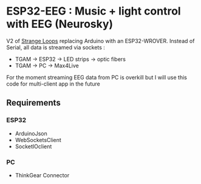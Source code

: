 # ESP32-EEG : Music + light control with EEG (Neurosky)
V2 of [Strange Loops](https://camps.aptaracorp.com/ACM_PMS/PMS/ACM/TEI23/76/6383df6f-7aeb-11ed-a76e-16bb50361d1f/OUT/tei23-76.html) replacing Arduino with an ESP32-WROVER. 
Instead of Serial, all data is streamed via sockets :
* TGAM -> ESP32 -> LED strips -> optic fibers
* TGAM -> PC -> Max4Live

For the moment streaming EEG data from PC is overkill but I will use this code for multi-client app in the future 

## Requirements
### ESP32
* ArduinoJson
* WebSocketsClient
* SocketIOclient
### PC
* ThinkGear Connector
